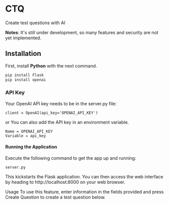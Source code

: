 # CTQ
Create test questions with AI

**Notes**: It's still under development, so many features and security are not yet implemented.

## Installation
First, install **Python** with the next command.
```bash
pip install Flask
pip install openai
```
### API Key
Your OpenAI API key needs to be in the server.py file:

```
client = OpenAI(api_key='OPENAI_API_KEY')
```
or You can also add the API key in an environment variable.

```
Name = OPENAI_API_KEY
Variable = api_key
```

#### Running the Application
Execute the following command to get the app up and running:

```
server.py
```

This kickstarts the Flask application. You can then access the web interface by heading to http://localhost:8000 on your web browser.

Usage
To use this feature, enter information in the fields provided and press Create Question to create a test question below.
